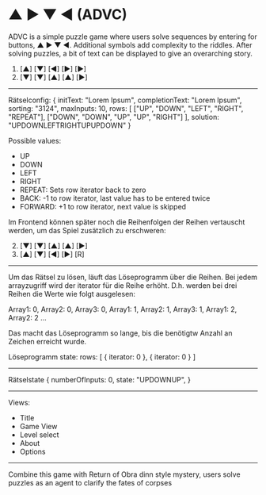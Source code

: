 # ▲ ▶ ▼ ◀ (ADVC)

ADVC is a simple puzzle game where users solve sequences by entering for buttons, ▲ ▶ ▼ ◀. Additional symbols add complexity to the riddles. After solving puzzles, a bit of text can be displayed to give an overarching story.

1. [▲] [▼] [◀] [▶] [▶]
2. [▼] [▼] [▲] [▲] [▶]

___

Rätselconfig:
{
  initText: "Lorem Ipsum",
  completionText: "Lorem Ipsum",
  sorting: "3124",
  maxInputs: 10,
  rows: [
    ["UP", "DOWN", "LEFT", "RIGHT", "REPEAT"],
    ["DOWN", "DOWN", "UP", "UP", "RIGHT"]
  ],
  solution: "UPDOWNLEFTRIGHTUPUPDOWN"
}

Possible values:
- UP
- DOWN
- LEFT
- RIGHT
- REPEAT: Sets row iterator back to zero
- BACK: -1 to row iterator, last value has to be entered twice
- FORWARD: +1 to row iterator, next value is skipped

Im Frontend können später noch die Reihenfolgen der Reihen vertauscht werden, um das Spiel zusätzlich zu erschweren:

2. [▼] [▼] [▲] [▲] [▶]
1. [▲] [▼] [◀] [▶] [R]

<!-- Später vielleicht Await = auf reihe warten, werte transformieren z.b. UP zu RIGHT -->

___

Um das Rätsel zu lösen, läuft das Löseprogramm über die Reihen.
Bei jedem arrayzugriff wird der iterator für die Reihe erhöht. D.h. werden bei drei Reihen die Werte wie folgt ausgelesen:

Array1: 0,
Array2: 0,
Array3: 0,
Array1: 1,
Array2: 1,
Array3: 1,
Array1: 2,
Array2: 2
...

Das macht das Löseprogramm so lange, bis die benötigtw Anzahl an Zeichen erreicht wurde.

Löseprogramm state:
rows: [
  {
    iterator: 0
  },
  {
    iterator: 0
  }
]

___

Rätselstate
{
  numberOfInputs: 0,
  state: "UPDOWNUP",
}

___

Views:
- Title
- Game View
- Level select
- About
- Options

___

Combine this game with Return of Obra dinn style mystery, users solve puzzles as an agent to clarify the fates of corpses